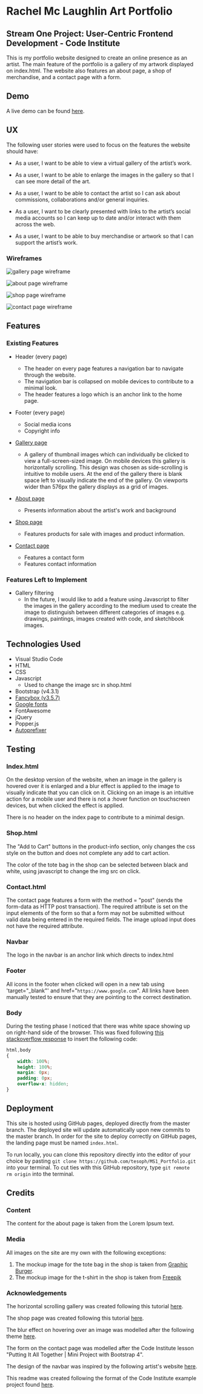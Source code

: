 # Rachel Mc Laughlin Art Portfolio
## Stream One Project: User-Centric Frontend Development - Code Institute

This is my portfolio website designed to create an online presence as an artist. The main feature of the portfolio is a gallery of my artwork displayed on index.html. The website also features an about page, a shop of merchandise, and a contact page with a form.


## Demo
A live demo can be found [here](https://tesoph.github.io/MS1_Portfolio/).


## UX

The following user stories were used to focus on the features the website should have:

* As a user, I want to be able to view a virtual gallery of the artist’s work.

* As a user, I want to be able to enlarge the images in the gallery so that I can see more detail of the art.

* As a user, I want to be able to contact the artist so I can ask about commissions, collaborations and/or general inquiries. 

* As a user, I want to be clearly presented with links to the artist’s social media accounts so I can keep up to date and/or interact with them across the web.

* As a user, I want to be able to buy merchandise or artwork so that I can support the artist’s work.

### Wireframes
![gallery page wireframe](https://github.com/tesoph/MS1_Portfolio/blob/master/wireframes/index.jpg?raw=true)

![about page wireframe](https://github.com/tesoph/MS1_Portfolio/blob/master/wireframes/about.jpg?raw=true)

![shop page wireframe](https://github.com/tesoph/MS1_Portfolio/blob/master/wireframes/shop.jpg?raw=true)

![contact page wireframe](https://github.com/tesoph/MS1_Portfolio/blob/master/wireframes/contact.jpg?raw=true)

## Features

### Existing Features
* Header (every page)
  * The header on every page features a navigation bar to navigate through the website.
  * The navigation bar is collapsed on mobile devices to contribute to a minimal look.
  * The header features a logo which is an anchor link to the home page.

* Footer (every page)
  * Social media icons
  * Copyright info 

* [Gallery page](https://tesoph.github.io/MS1_Portfolio/index.html)
  * A gallery of thumbnail images which can individually be clicked to view a full-screen-sized image. On mobile devices this gallery is horizontally scrolling. This design was chosen as side-scrolling is intuitive to mobile users. At the end of the gallery there is blank space left to visually indicate the end of the gallery. On viewports wider than 576px the gallery displays as a grid of images. 

* [About page](https://tesoph.github.io/MS1_Portfolio/about.html)
  *  Presents information about the artist's work and background

* [Shop page](https://tesoph.github.io/MS1_Portfolio/shop.html)
  * Features products for sale with images and product information. 

* [Contact page](https://tesoph.github.io/MS1_Portfolio/contact.html)
  * Features a contact form
  * Features contact information

### Features Left to Implement
* Gallery filtering 
  * In the future, I would like to add a feature using Javascript to filter the images in the gallery according to the medium used to create the image to distinguish between different categories of images e.g. drawings, paintings, images created with code, and sketchbook images.


## Technologies Used
* Visual Studio Code
* HTML
* CSS
* Javascript
  * Used to change the image src in shop.html
* Bootstrap (v4.3.1)
* [Fancybox (v3.5.7)](http://fancybox.net/)
* [Google fonts](https://fonts.google.com/)
*  FontAwesome
*  jQuery
*  Popper.js
*  [Autoprefixer](https://autoprefixer.github.io/)


## Testing

### Index.html
On the desktop version of the website, when an image in the gallery is hovered over it is enlarged and a blur effect is applied to the image to visually indicate that you can click on it. Clicking on an image is an intuitive action for a mobile user and there is not a :hover function on touchscreen devices, but when clicked the effect is applied.

There is no header on the index page to contribute to a minimal design.

### Shop.html
The "Add to Cart" buttons in the product-info section, only changes the css style on the button and does not complete any add to cart action.

The color of the tote bag in the shop can be selected between black and white, using javascript to change the img src on click.

### Contact.html
The contact page features a form with the method = "post" (sends the form-data as HTTP post transaction). The required attribute is set on the input elements of the form so that a form may not be submitted without valid data being entered in the required fields. The image upload input does not have the required attribute.

### Navbar
The logo in the navbar is an anchor link which directs to index.html

### Footer
All icons in the footer when clicked will open in a new tab using 'target="_blank"' and href="`https://www.google.com`". All links have been manually tested to ensure that they are pointing to the correct destination.

### Body
During the testing phase I noticed that there was white space showing up on right-hand side of the browser. This was fixed following [this stackoverflow response](https://stackoverflow.com/questions/4617872/white-space-showing-up-on-right-side-of-page-when-background-image-should-extend/4617920) to insert the following code:
```css
html,body
{
    width: 100%;
    height: 100%;
    margin: 0px;
    padding: 0px;
    overflow-x: hidden; 
}
```
## Deployment
This site is hosted using GitHub pages, deployed directly from the master branch. The deployed site will update automatically upon new commits to the master branch. In order for the site to deploy correctly on GitHub pages, the landing page must be named `index.html`.

To run locally, you can clone this repository directly into the editor of your choice by pasting `git clone https://github.com/tesoph/MS1_Portfolio.git` into your terminal. To cut ties with this GitHub repository, type `git remote rm origin` into the terminal.


## Credits

### Content
The content for the about page is taken from the Lorem Ipsum text.

### Media
All images on the site are my own with the following exceptions:
1. The mockup image for the tote bag in the shop is taken from [Graphic Burger](https://graphicburger.com/canvas-tote-bag-mockup/).
2. The mockup image for the t-shirt in the shop is taken from [Freepik](https://www.freepik.com/free-psd/simple-black-men-s-tee-mockup_3384897.htm#page=1&query=t%20shirt%20mockup&position=0)

### Acknowledgements 
The horizontal scrolling gallery was created following this tutorial [here](https://codeburst.io/how-to-create-horizontal-scrolling-containers-d8069651e9c6).

The shop page was created following this tutorial [here](https://css-tricks.com/designing-a-product-page-layout-with-flexbox/).

The blur effect on hovering over an image was modelled after the following theme [here](http://mono.flatheme.net/Home/Portfolio-Minimal.html).

The form on the contact page was modelled after the Code Institute lesson "Putting It All Together | Mini Project with Bootstrap 4".

The design of the navbar was inspired by the following artist's website [here](https://www.reddwalitzki.com/).

This readme was created following the format of the Code Institute example project found [here](https://github.com/Code-Institute-Solutions/StudentExampleProjectGradeFive/blob/master/README.md).
